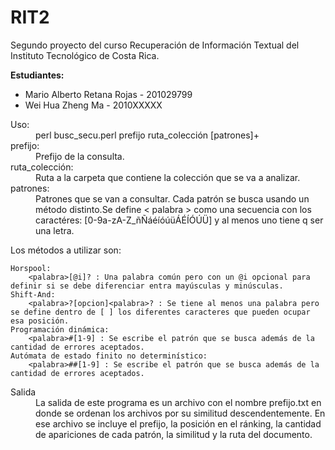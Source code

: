 RIT2
====

Segundo proyecto del curso Recuperación de Información Textual del Instituto Tecnológico de Costa Rica.

<b>Estudiantes:</b>
* Mario Alberto Retana Rojas - 201029799
* Wei Hua Zheng Ma - 2010XXXXX

<dl>
        <dt>Uso:</dt>
        <dd>perl busc_secu.perl prefijo ruta_colección [patrones]+</dd>
        <dt>prefijo:</dt>
	<dd>Prefijo de la consulta.</dd>
        <dt>ruta_colección:</dt>
	<dd>Ruta a la carpeta que contiene la colección que se va a analizar.</dd>
        <dt>patrones:</dt>
	<dd>Patrones que se van a consultar. Cada patrón se busca usando un método distinto.Se define < palabra > como una secuencia con los caractéres: [0-9a-zA-Z_ñÑáéíóúüÁÉÍÓÚÜ] y al menos uno tiene q ser una letra.</dd>
</dl>
Los métodos a utilizar son:
	
	Horspool:
		<palabra>[@i]? : Una palabra común pero con un @i opcional para definir si se debe diferenciar entra mayúsculas y minúsculas.
	Shift-And:
		<palabra>?[opcion]<palabra>? : Se tiene al menos una palabra pero se define dentro de [ ] los diferentes caracteres que pueden ocupar esa posición.
	Programación dinámica:
		<palabra>#[1-9] : Se escribe el patrón que se busca además de la cantidad de errores aceptados.
	Autómata de estado finito no determinístico:
		<palabra>##[1-9] : Se escribe el patrón que se busca además de la cantidad de errores aceptados.
<dl>
        <dt>Salida</dt>
        <dd>La salida de este programa es un archivo con el nombre prefijo.txt en donde se ordenan los archivos por su similitud descendentemente. En ese archivo se incluye el prefijo, la posición en el ránking, la cantidad de apariciones de cada patrón, la similitud y la ruta del documento.</dd>
</dl>
